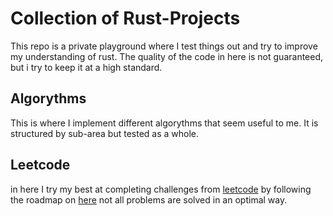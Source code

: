 # Collection of Rust-Projects
This repo is a private playground where I test things out and try to improve my understanding of rust. The quality of the code in here is not guaranteed, but i try to keep it at a high standard.

## Algorythms
This is where I implement different algorythms that seem useful to me.
It is structured by sub-area but tested as a whole.

## Leetcode
in here I try my best at completing challenges from [leetcode](https://www.leetcode.com) by following the roadmap on [here](https://neetcode.io/roadmap)
not all problems are solved in an optimal way.